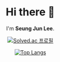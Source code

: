 
  
<div align = "center">
  
  # Hi there 👋
  
  I'm **Seung Jun Lee**. 
  
  [![Solved.ac 프로필](http://mazassumnida.wtf/api/generate_badge?boj=mine3030)](https://solved.ac/mine3030)

  [![Top Langs](https://github-readme-stats.vercel.app/api/top-langs/?username=mine3873&layout=pie)](https://github.com/mine3873/github-readme-stats)
  
</div>



<!--
**mine3873/mine3873** is a ✨ _special_ ✨ repository because its `README.md` (this file) appears on your GitHub profile.

Here are some ideas to get you started:

- 🔭 I’m currently working on ...
- 🌱 I’m currently learning ...
- 👯 I’m looking to collaborate on ...
- 🤔 I’m looking for help with ...
- 💬 Ask me about ...
- 📫 How to reach me: ...
- 😄 Pronouns: ...
- ⚡ Fun fact: ...
-->
